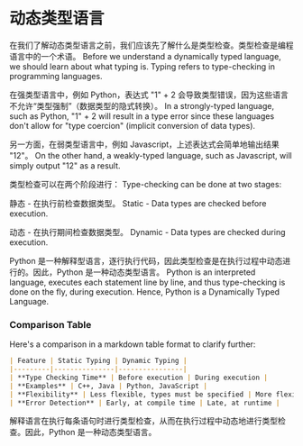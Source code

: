 # 动态类型语言

在我们了解动态类型语言之前，我们应该先了解什么是类型检查。类型检查是编程语言中的一个术语。
Before we understand a dynamically typed language, we should learn about what typing is. Typing refers to type-checking in programming languages.

在强类型语言中，例如 Python，表达式 "1" + 2 会导致类型错误，因为这些语言不允许“类型强制”（数据类型的隐式转换）。
In a strongly-typed language, such as Python, "1" + 2 will result in a type error since these languages don't allow for "type coercion" (implicit conversion of data types).

另一方面，在弱类型语言中，例如 Javascript，上述表达式会简单地输出结果 "12"。
On the other hand, a weakly-typed language, such as Javascript, will simply output "12" as a result.

类型检查可以在两个阶段进行：
Type-checking can be done at two stages:

静态 - 在执行前检查数据类型。
Static - Data types are checked before execution.

动态 - 在执行期间检查数据类型。
Dynamic - Data types are checked during execution.

Python 是一种解释型语言，逐行执行代码，因此类型检查是在执行过程中动态进行的。因此，Python 是一种动态类型语言。
Python is an interpreted language, executes each statement line by line, and thus type-checking is done on the fly, during execution. Hence, Python is a Dynamically Typed Language.

### Comparison Table

Here's a comparison in a markdown table format to clarify further:

```markdown
| Feature | Static Typing | Dynamic Typing |
|---------|---------------|----------------|
| **Type Checking Time** | Before execution | During execution |
| **Examples** | C++, Java | Python, JavaScript |
| **Flexibility** | Less flexible, types must be specified | More flexible, types determined at runtime |
| **Error Detection** | Early, at compile time | Late, at runtime |
```

解释语言在执行每条语句时进行类型检查，从而在执行过程中动态地进行类型检查。因此，Python 是一种动态类型语言。
